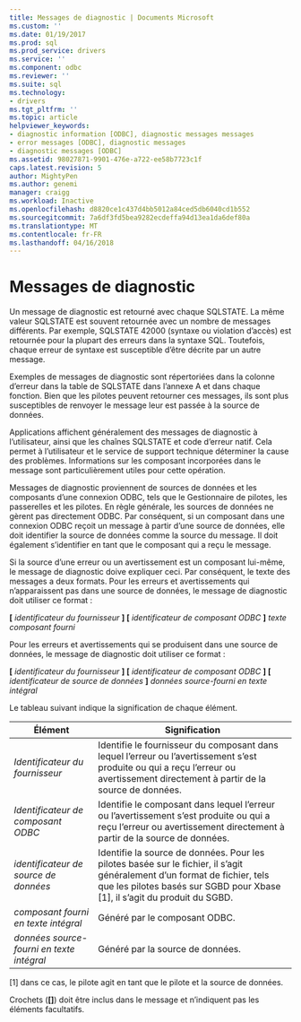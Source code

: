 ```yaml
---
title: Messages de diagnostic | Documents Microsoft
ms.custom: ''
ms.date: 01/19/2017
ms.prod: sql
ms.prod_service: drivers
ms.service: ''
ms.component: odbc
ms.reviewer: ''
ms.suite: sql
ms.technology:
- drivers
ms.tgt_pltfrm: ''
ms.topic: article
helpviewer_keywords:
- diagnostic information [ODBC], diagnostic messages messages
- error messages [ODBC], diagnostic messages
- diagnostic messages [ODBC]
ms.assetid: 98027871-9901-476e-a722-ee58b7723c1f
caps.latest.revision: 5
author: MightyPen
ms.author: genemi
manager: craigg
ms.workload: Inactive
ms.openlocfilehash: d8820ce1c437d4bb5012a84ced5db6040cd1b552
ms.sourcegitcommit: 7a6df3fd5bea9282ecdeffa94d13ea1da6def80a
ms.translationtype: MT
ms.contentlocale: fr-FR
ms.lasthandoff: 04/16/2018
---
```

# <a name="diagnostic-messages"></a>Messages de diagnostic
Un message de diagnostic est retourné avec chaque SQLSTATE. La même valeur SQLSTATE est souvent retournée avec un nombre de messages différents. Par exemple, SQLSTATE 42000 (syntaxe ou violation d’accès) est retournée pour la plupart des erreurs dans la syntaxe SQL. Toutefois, chaque erreur de syntaxe est susceptible d’être décrite par un autre message.  
  
 Exemples de messages de diagnostic sont répertoriées dans la colonne d’erreur dans la table de SQLSTATE dans l’annexe A et dans chaque fonction. Bien que les pilotes peuvent retourner ces messages, ils sont plus susceptibles de renvoyer le message leur est passée à la source de données.  
  
 Applications affichent généralement des messages de diagnostic à l’utilisateur, ainsi que les chaînes SQLSTATE et code d’erreur natif. Cela permet à l’utilisateur et le service de support technique déterminer la cause des problèmes. Informations sur les composant incorporées dans le message sont particulièrement utiles pour cette opération.  
  
 Messages de diagnostic proviennent de sources de données et les composants d’une connexion ODBC, tels que le Gestionnaire de pilotes, les passerelles et les pilotes. En règle générale, les sources de données ne gèrent pas directement ODBC. Par conséquent, si un composant dans une connexion ODBC reçoit un message à partir d’une source de données, elle doit identifier la source de données comme la source du message. Il doit également s’identifier en tant que le composant qui a reçu le message.  
  
 Si la source d’une erreur ou un avertissement est un composant lui-même, le message de diagnostic doive expliquer ceci. Par conséquent, le texte des messages a deux formats. Pour les erreurs et avertissements qui n’apparaissent pas dans une source de données, le message de diagnostic doit utiliser ce format :  
  
 **[** *identificateur du fournisseur* **] [** *identificateur de composant ODBC* **]** *texte composant fourni*  
  
 Pour les erreurs et avertissements qui se produisent dans une source de données, le message de diagnostic doit utiliser ce format :  
  
 **[** *identificateur du fournisseur* **] [** *identificateur de composant ODBC* **] [** *identificateur de source de données*  **]** *données source-fourni en texte intégral*  
  
 Le tableau suivant indique la signification de chaque élément.  
  
|Élément|Signification|  
|-------------|-------------|  
|*Identificateur du fournisseur*|Identifie le fournisseur du composant dans lequel l’erreur ou l’avertissement s’est produite ou qui a reçu l’erreur ou avertissement directement à partir de la source de données.|  
|*Identificateur de composant ODBC*|Identifie le composant dans lequel l’erreur ou l’avertissement s’est produite ou qui a reçu l’erreur ou avertissement directement à partir de la source de données.|  
|*identificateur de source de données*|Identifie la source de données. Pour les pilotes basée sur le fichier, il s’agit généralement d’un format de fichier, tels que les pilotes basés sur SGBD pour Xbase [1], il s’agit du produit du SGBD.|  
|*composant fourni en texte intégral*|Généré par le composant ODBC.|  
|*données source-fourni en texte intégral*|Généré par la source de données.|  
  
 [1] dans ce cas, le pilote agit en tant que le pilote et la source de données.  
  
 Crochets (**[]**) doit être inclus dans le message et n’indiquent pas les éléments facultatifs.
